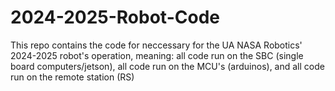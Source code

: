 # 2024-2025-Robot-Code
This repo contains the code for neccessary for the UA NASA Robotics' 2024-2025 robot's operation, meaning: all code run on the SBC (single board computers/jetson), all code run on the MCU's (arduinos), and all code run on the remote station (RS)
